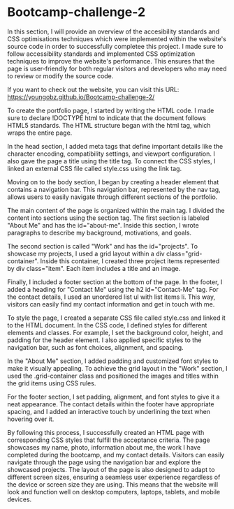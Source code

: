 # Bootcamp-challenge-2


In this section, I will provide an overview of the accesibility standards and CSS optimisations techniques which were implemented within the website's source code in order to successfully completee this project.  I made sure to follow accessibility standards and implemented CSS optimization techniques to improve the website's performance. This ensures that the page is user-friendly for both regular visitors and developers who may need to review or modify the source code.

If you want to check out the website, you can visit this URL: https://youngobz.github.io/Bootcamp-challenge-2/

To create the portfolio page, I started by writing the HTML code. I made sure to declare !DOCTYPE html to indicate that the document follows HTML5 standards. The HTML structure began with the html tag, which wraps the entire page.

In the head section, I added meta tags that define important details like the character encoding, compatibility settings, and viewport configuration. I also gave the page a title using the title tag. To connect the CSS styles, I linked an external CSS file called style.css using the link tag.

Moving on to the body section, I began by creating a header element that contains a navigation bar. This navigation bar, represented by the nav tag, allows users to easily navigate through different sections of the portfolio.

The main content of the page is organized within the main tag. I divided the content into sections using the section tag. The first section is labeled "About Me" and has the id="about-me". Inside this section, I wrote paragraphs to describe my background, motivations, and goals.

The second section is called "Work" and has the id="projects". To showcase my projects, I used a grid layout within a div class="grid-container". Inside this container, I created three project items represented by div class="item". Each item includes a title and an image.

Finally, I included a footer section at the bottom of the page. In the footer, I added a heading for "Contact Me" using the h2 id="Contact-Me" tag. For the contact details, I used an unordered list ul with list items li. This way, visitors can easily find my contact information and get in touch with me.

To style the page, I created a separate CSS file called style.css and linked it to the HTML document. In the CSS code, I defined styles for different elements and classes. For example, I set the background color, height, and padding for the header element. I also applied specific styles to the navigation bar, such as font choices, alignment, and spacing.

In the "About Me" section, I added padding and customized font styles to make it visually appealing. To achieve the grid layout in the "Work" section, I used the .grid-container class and positioned the images and titles within the grid items using CSS rules.

For the footer section, I set padding, alignment, and font styles to give it a neat appearance. The contact details within the footer have appropriate spacing, and I added an interactive touch by underlining the text when hovering over it.

By following this process, I successfully created an HTML page with corresponding CSS styles that fulfill the acceptance criteria. The page showcases my name, photo, information about me, the work I have completed during the bootcamp, and my contact details. Visitors can easily navigate through the page using the navigation bar and explore the showcased projects. The layout of the page is also designed to adapt to different screen sizes, ensuring a seamless user experience regardless of the device or screen size they are using. This means that the website will look and function well on desktop computers, laptops, tablets, and mobile devices.